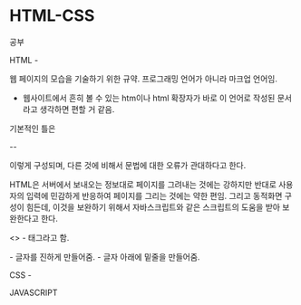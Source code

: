 # HTML-CSS
공부

HTML -

 웹 페이지의 모습을 기술하기 위한 규약. 프로그래밍 언어가 아니라 마크업 언어임.
  - 웹사이트에서 흔히 볼 수 있는 htm이나 html 확장자가 바로 이 언어로 작성된 문서라고 생각하면 편할 거 같음.


기본적인 틀은 


--<!DOCTYPE HTML>
<html>
    <head>
        <meta charset="utf-8">
    </head>
    <body>        
    </body>
</html>


이렇게 구성되며, 다른 것에 비해서 문법에 대한 오류가 관대하다고 한다.

 HTML은 서버에서 보내오는 정보대로 페이지를 그려내는 것에는 강하지만 반대로 사용자의 입력에 민감하게 반응하여 페이지를 그리는 것에는 약한 편임. 그리고 동적화면 구성이 힘든데, 이것을 보완하기 위해서 자바스크립트와 같은 스크립트의 도움을 받아 보완한다고 한다. 
 
 <> - 태그라고 함.
 
<STRONG> </STRONG> - 글자를 진하게 만들어줌.
<U> </U>           - 글자 아래에 밑줄을 만들어줌.
 
 
 
 CSS -




JAVASCRIPT
































